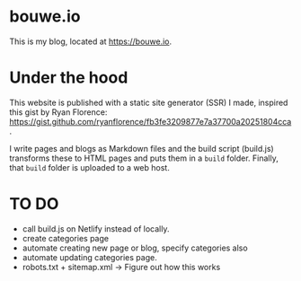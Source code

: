 # bouwe.io

This is my blog, located at https://bouwe.io.

# Under the hood

This website is published with a static site generator (SSR) I made, inspired this gist by Ryan Florence:
https://gist.github.com/ryanflorence/fb3fe3209877e7a37700a20251804cca.

I write pages and blogs as Markdown files and the build script (build.js) transforms
these to HTML pages and puts them in a `build` folder. Finally, that `build` folder is
uploaded to a web host.

# TO DO

- call build.js on Netlify instead of locally.
- create categories page
- automate creating new page or blog, specify categories also
- automate updating categories page.
- robots.txt + sitemap.xml -> Figure out how this works
